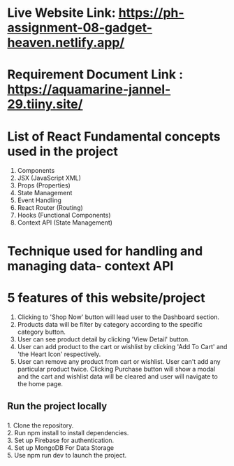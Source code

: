 # Live Website Link: https://ph-assignment-08-gadget-heaven.netlify.app/


# Requirement Document Link : https://aquamarine-jannel-29.tiiny.site/

# List of React Fundamental concepts used in the project

1. Components
2. JSX (JavaScript XML)
3. Props (Properties)
4. State Management
5. Event Handling
6. React Router (Routing)
7. Hooks (Functional Components)
8. Context API (State Management)

# Technique used for handling and managing data- context API

# 5 features of this website/project

1. Clicking to 'Shop Now' button will lead user to the Dashboard section.
2. Products data will be filter by category according to the specific category button.
3. User can see product detail by clicking 'View Detail' button.
4. User can add product to the cart or wishlist by clicking 'Add To Cart' and 'the Heart Icon' respectively.
5. User can remove any product from cart or wishlist. User can't add any particular product twice. Clicking Purchase button will show a modal and the cart and wishlist data will be cleared and user will navigate to the home page.

###

<h2 align="left">Run the project locally</h2>

###

<p align="left">1. Clone the repository.<br>2. Run npm install to install dependencies.<br>3. Set up Firebase for authentication.<br>4. Set up MongoDB For Data Storage<br>5. Use npm run dev to launch the project.</p>
